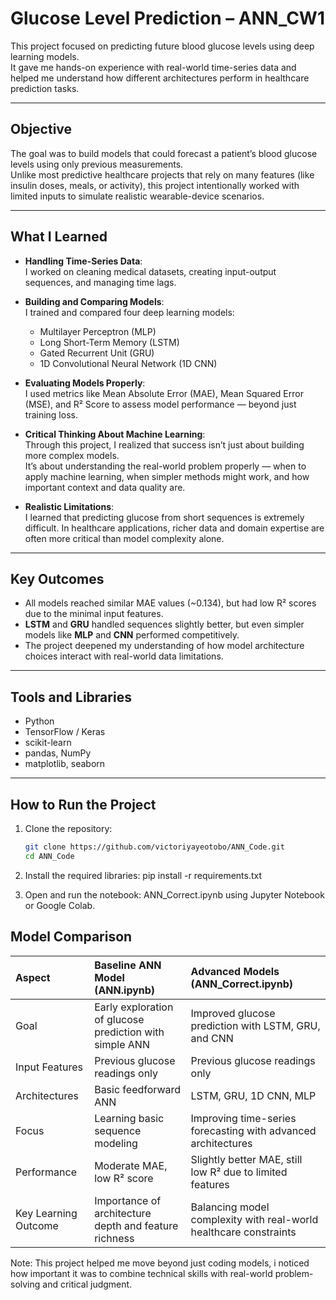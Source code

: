 # Glucose Level Prediction – ANN_CW1

This project focused on predicting future blood glucose levels using deep learning models.  
It gave me hands-on experience with real-world time-series data and helped me understand how different architectures perform in healthcare prediction tasks.

---

## Objective

The goal was to build models that could forecast a patient’s blood glucose levels using only previous measurements.  
Unlike most predictive healthcare projects that rely on many features (like insulin doses, meals, or activity), this project intentionally worked with limited inputs to simulate realistic wearable-device scenarios.

---

## What I Learned

- **Handling Time-Series Data**:  
  I worked on cleaning medical datasets, creating input-output sequences, and managing time lags.
  
- **Building and Comparing Models**:  
  I trained and compared four deep learning models:
  - Multilayer Perceptron (MLP)
  - Long Short-Term Memory (LSTM)
  - Gated Recurrent Unit (GRU)
  - 1D Convolutional Neural Network (1D CNN)

- **Evaluating Models Properly**:  
  I used metrics like Mean Absolute Error (MAE), Mean Squared Error (MSE), and R² Score to assess model performance — beyond just training loss.

- **Critical Thinking About Machine Learning**:  
  Through this project, I realized that success isn’t just about building more complex models.  
  It’s about understanding the real-world problem properly — when to apply machine learning, when simpler methods might work, and how important context and data quality are.

- **Realistic Limitations**:  
  I learned that predicting glucose from short sequences is extremely difficult. In healthcare applications, richer data and domain expertise are often more critical than model complexity alone.

---

## Key Outcomes

- All models reached similar MAE values (~0.134), but had low R² scores due to the minimal input features.
- **LSTM** and **GRU** handled sequences slightly better, but even simpler models like **MLP** and **CNN** performed competitively.
- The project deepened my understanding of how model architecture choices interact with real-world data limitations.

---

## Tools and Libraries

- Python  
- TensorFlow / Keras  
- scikit-learn  
- pandas, NumPy  
- matplotlib, seaborn  

---

## How to Run the Project

1. Clone the repository:
   ```bash
   git clone https://github.com/victoriyayeotobo/ANN_Code.git
   cd ANN_Code
   
2. Install the required libraries:
   pip install -r requirements.txt

3. Open and run the notebook:
  ANN_Correct.ipynb using Jupyter Notebook or Google Colab.

## Model Comparison

| Aspect               | Baseline ANN Model (ANN.ipynb) | Advanced Models (ANN_Correct.ipynb) |
|:---------------------|:-------------------------------|:------------------------------------|
| Goal                  | Early exploration of glucose prediction with simple ANN | Improved glucose prediction with LSTM, GRU, and CNN |
| Input Features        | Previous glucose readings only | Previous glucose readings only |
| Architectures         | Basic feedforward ANN          | LSTM, GRU, 1D CNN, MLP |
| Focus                 | Learning basic sequence modeling | Improving time-series forecasting with advanced architectures |
| Performance           | Moderate MAE, low R² score     | Slightly better MAE, still low R² due to limited features |
| Key Learning Outcome  | Importance of architecture depth and feature richness | Balancing model complexity with real-world healthcare constraints |


Note:
This project helped me move beyond just coding models, i noticed how important it was to combine technical skills with real-world problem-solving and critical judgment.
